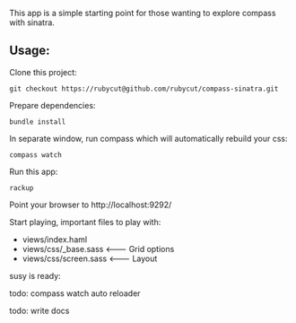 This app is a simple starting point for those wanting to explore compass with sinatra.

Usage:
------
Clone this project:

    git checkout https://rubycut@github.com/rubycut/compass-sinatra.git

Prepare dependencies:

    bundle install

In separate window, run compass which will automatically rebuild your css:

    compass watch

Run this app:

    rackup

Point your browser to http://localhost:9292/

Start playing, important files to play with:

* views/index.haml
* views/css/_base.sass    <--- Grid options
* views/css/screen.sass    <--- Layout


susy is ready:


todo: compass watch auto reloader

todo: write docs